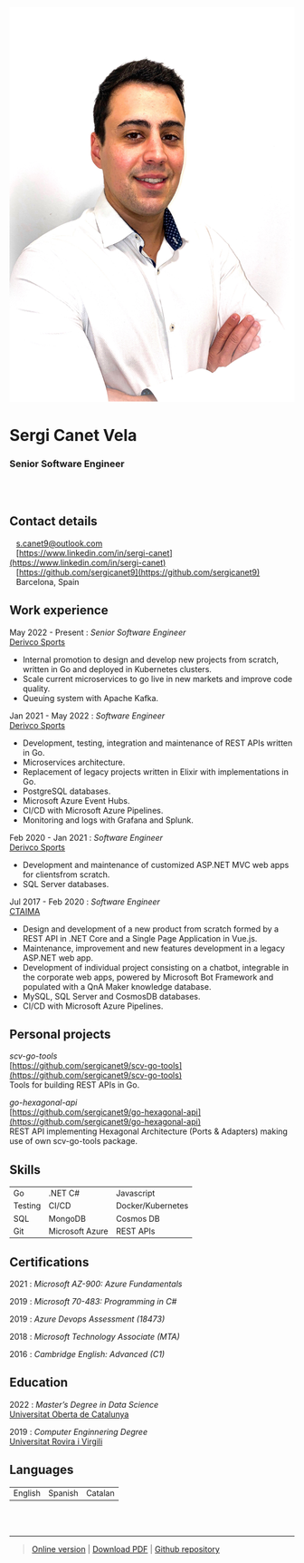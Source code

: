 <br /><br />

![](src/picture.png)

# Sergi Canet Vela
### Senior Software Engineer
<br /><br />

Contact details
---------
<span class="fas fa-envelope fa-lg"></span>&nbsp;&nbsp;&nbsp;<a href="mailto:s.canet9@outlook.com">s.canet9@outlook.com</a>
<br />
<span class="fab fa-linkedin fa-lg"></span>&nbsp;&nbsp;&nbsp;[https://www.linkedin.com/in/sergi-canet](https://www.linkedin.com/in/sergi-canet)
<br />
<span class="fab fa-github fa-lg"></span>&nbsp;&nbsp;&nbsp;[https://github.com/sergicanet9](https://github.com/sergicanet9)
<br />
<span class="fa fa-map-marker fa-lg"></span>&nbsp;&nbsp;&nbsp;Barcelona, Spain

Work experience
----------
May 2022 - Present
:	*Senior Software Engineer*<br />
	[Derivco Sports](https://derivco.com)

   - Internal promotion to design and develop new projects from scratch, written in Go and deployed in Kubernetes clusters.
   - Scale current microservices to go live in new markets and improve code quality.
   - Queuing system with Apache Kafka.

Jan 2021 - May 2022
:	*Software Engineer*<br />
	[Derivco Sports](https://derivco.com)
   - Development,  testing,  integration  and  maintenance  of REST  APIs written in Go.
   - Microservices architecture.
   - Replacement of legacy projects written in Elixir with implementations in Go.
   - PostgreSQL databases.
   - Microsoft Azure Event Hubs.
   - CI/CD with Microsoft Azure Pipelines.
   - Monitoring and logs with Grafana and Splunk.

Feb 2020 - Jan 2021
:	*Software Engineer*<br />
	[Derivco Sports](https://www.andornet.ad)
   - Development and  maintenance of  customized  ASP.NET  MVC web apps for clientsfrom scratch.
   - SQL Server databases.

Jul 2017 - Feb 2020
:	*Software Engineer*<br />
	[CTAIMA](https://www.ctaima.com)
   - Design and development of a new product from scratch formed  by  a  REST  API  in  .NET  Core  and  a  Single  Page  Application  in Vue.js.
   - Maintenance, improvement and new features development in a legacy ASP.NET web app.
   - Development of individual project consisting on a chatbot, integrable in the corporate  web  apps,  powered  by  Microsoft  Bot  Framework  and populated with a QnA Maker knowledge database.
   - MySQL, SQL Server and CosmosDB databases.
   - CI/CD with Microsoft Azure Pipelines.

Personal projects
----------
*scv-go-tools*  
[https://github.com/sergicanet9/scv-go-tools](https://github.com/sergicanet9/scv-go-tools)  
Tools for building REST APIs in Go.

*go-hexagonal-api*  
[https://github.com/sergicanet9/go-hexagonal-api](https://github.com/sergicanet9/go-hexagonal-api)  
REST API implementing Hexagonal Architecture (Ports & Adapters) making use of own scv-go-tools package. 

Skills
---------
<table border="0">
 <tr>
    <td>Go</td>
    <td>.NET C#</td>
    <td>Javascript</td>
 </tr>
 <tr>
    <td>Testing</td>
    <td>CI/CD</td>
    <td>Docker/Kubernetes</td>
 </tr>
 <tr>
    <td>SQL</td>
    <td>MongoDB</td>
    <td>Cosmos DB</td>
 </tr>
 <tr>
    <td>Git</td>
    <td>Microsoft Azure</td>
    <td>REST APIs</td>
 </tr>
</table>

Certifications
---------
2021
:	*Microsoft AZ-900: Azure Fundamentals*

2019
:	*Microsoft 70-483: Programming in C#*

2019
:	*Azure Devops Assessment (18473)*

2018
:	*Microsoft Technology Associate (MTA)*

2016
:	*Cambridge English: Advanced (C1)*

Education
---------
2022
:	*Master’s Degree in Data Science*<br />
	[Universitat Oberta de Catalunya](https://www.uoc.edu)

2019
:	*Computer Enginnering Degree*<br />
	[Universitat Rovira i Virgili](https://www.urv.cat)

Languages
---------
<table border="0">
 <tr>
    <td>English</td>
    <td>Spanish</td>
    <td>Catalan</td>
 </tr>
</table>

<br /><br />

------
> [Online version](https://htmlpreview.github.io/?https://github.com/sergicanet9/resume/blob/main/resume-sergi-canet.html) |
[Download PDF](https://raw.githubusercontent.com/sergicanet9/resume/main/resume-sergi-canet.pdf) |
[Github repository](https://github.com/sergicanet9/resume)
